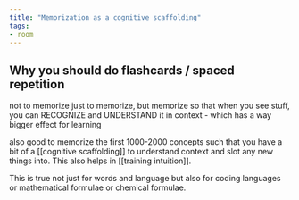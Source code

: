 ```yaml
---
title: "Memorization as a cognitive scaffolding"
tags: 
- room
---
```


## Why you should do flashcards / spaced repetition
not to memorize just to memorize, but memorize so that when you see stuff, you can RECOGNIZE and UNDERSTAND it in context - which has a way bigger effect for learning

also good to memorize the first 1000-2000 concepts such that you have a bit of a [[cognitive scaffolding]] to understand context and slot any new things into. This also helps in [[training intuition]].

This is true not just for words and language but also for coding languages or mathematical formulae or chemical formulae.